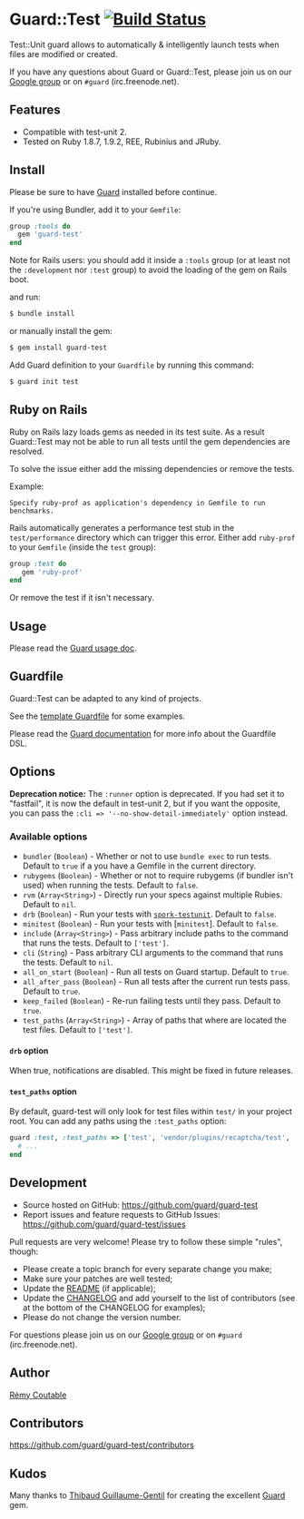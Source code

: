 # Guard::Test [![Build Status](https://secure.travis-ci.org/guard/guard-test.png?branch=master)](http://travis-ci.org/guard/guard-test)

Test::Unit guard allows to automatically & intelligently launch tests when files are modified or created.

If you have any questions about Guard or Guard::Test, please join us on our [Google group](http://groups.google.com/group/guard-dev) or on `#guard` (irc.freenode.net).

## Features

- Compatible with test-unit 2.
- Tested on Ruby 1.8.7, 1.9.2, REE, Rubinius and JRuby.

## Install

Please be sure to have [Guard](https://github.com/guard/guard) installed before continue.

If you're using Bundler, add it to your `Gemfile`:

```ruby
group :tools do
  gem 'guard-test'
end
```

Note for Rails users: you should add it inside a `:tools` group (or at least not the `:development` nor `:test` group) to avoid the loading of the gem on Rails boot.

and run:

```bash
$ bundle install
```

or manually install the gem:

```bash
$ gem install guard-test
```

Add Guard definition to your `Guardfile` by running this command:

```bash
$ guard init test
```

## Ruby on Rails

Ruby on Rails lazy loads gems as needed in its test suite.
As a result Guard::Test may not be able to run all tests until the gem dependencies are resolved.

To solve the issue either add the missing dependencies or remove the tests.

Example:

```
Specify ruby-prof as application's dependency in Gemfile to run benchmarks.
```

Rails automatically generates a performance test stub in the `test/performance` directory which can trigger this error.
Either add `ruby-prof` to your `Gemfile` (inside the `test` group):

```ruby
group :test do
   gem 'ruby-prof'
end
```

Or remove the test if it isn't necessary.

## Usage

Please read the [Guard usage doc](https://github.com/guard/guard#readme).

## Guardfile

Guard::Test can be adapted to any kind of projects.

See the [template Guardfile](https://github.com/guard/guard-test/blob/master/lib/guard/test/templates/Guardfile) for some examples.

Please read the [Guard documentation](https://github.com/guard/guard#readme) for more info about the Guardfile DSL.

## Options

**Deprecation notice:** The `:runner` option is deprecated. If you had set it to "fastfail", it is now the default in test-unit 2, but if you want the opposite, you can pass the `:cli => '--no-show-detail-immediately'` option instead.

### Available options

* `bundler` (`Boolean`)          - Whether or not to use `bundle exec` to run tests. Default to `true` if a you have a Gemfile in the current directory.
* `rubygems` (`Boolean`)         - Whether or not to require rubygems (if bundler isn't used) when running the tests. Default to `false`.
* `rvm` (`Array<String>`)        - Directly run your specs against multiple Rubies. Default to `nil`.
* `drb` (`Boolean`)              - Run your tests with [`spork-testunit`](https://github.com/timcharper/spork-testunit). Default to `false`.
* `minitest` (`Boolean`)         - Run your tests with [`minitest`]. Default to `false`.
* `include` (`Array<String>`)    - Pass arbitrary include paths to the command that runs the tests. Default to `['test']`.
* `cli` (`String`)               - Pass arbitrary CLI arguments to the command that runs the tests. Default to `nil`.
* `all_on_start` (`Boolean`)     - Run all tests on Guard startup. Default to `true`.
* `all_after_pass` (`Boolean`)   - Run all tests after the current run tests pass. Default to `true`.
* `keep_failed` (`Boolean`)      - Re-run failing tests until they pass. Default to `true`.
* `test_paths` (`Array<String>`) - Array of paths that where are located the test files. Default to `['test']`.

#### `drb` option

When true, notifications are disabled. This might be fixed in future releases.

#### `test_paths` option

By default, guard-test will only look for test files within `test/` in your project root. You can add any paths using the `:test_paths` option:

```ruby
guard :test, :test_paths => ['test', 'vendor/plugins/recaptcha/test', 'any/path/test'] do
  # ...
end
```

## Development

- Source hosted on GitHub: https://github.com/guard/guard-test
- Report issues and feature requests to GitHub Issues: https://github.com/guard/guard-test/issues

Pull requests are very welcome! Please try to follow these simple "rules", though:

- Please create a topic branch for every separate change you make;
- Make sure your patches are well tested;
- Update the [README](https://github.com/guard/guard-test/blob/master/README.md) (if applicable);
- Update the [CHANGELOG](https://github.com/guard/guard-test/blob/master/CHANGELOG.md) and add yourself to the list of contributors (see at the bottom of the CHANGELOG for examples);
- Please do not change the version number.

For questions please join us on our [Google group](http://groups.google.com/group/guard-dev) or on `#guard` (irc.freenode.net).

## Author

[Rémy Coutable](https://github.com/rymai)

## Contributors

https://github.com/guard/guard-test/contributors

## Kudos

Many thanks to [Thibaud Guillaume-Gentil](https://github.com/thibaudgg) for creating the excellent [Guard](https://github.com/guard/guard) gem.
